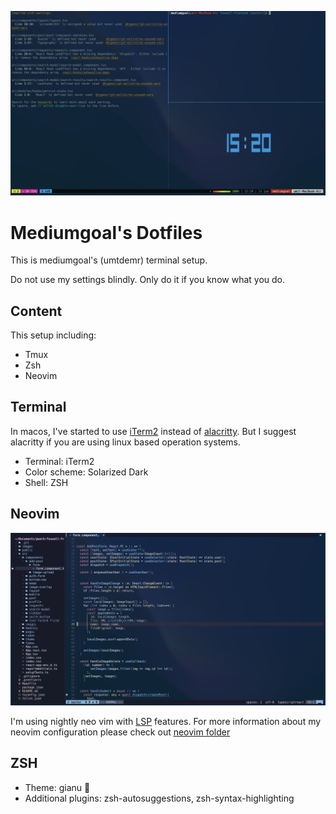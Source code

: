 ![Terminal](./assets/terminal.jpeg)
# Mediumgoal's Dotfiles

This is mediumgoal's (umtdemr) terminal setup. 

Do not use my settings blindly. Only do it if you know what you do.


## Content

This setup including:

* Tmux
* Zsh
* Neovim

## Terminal


In macos, I've started to use [iTerm2](https://iterm2.com/ "iTerm2's official page") instead of [alacritty](https://github.com/alacritty/alacritty "Alacrity's github page"). But I suggest alacritty if you are using linux based operation systems.

* Terminal: iTerm2
* Color scheme: Solarized Dark
* Shell: ZSH

## Neovim

![Neovim preview](./assets/neovim.png)

I'm using nightly neo vim with [LSP](https://github.com/neovim/nvim-lspconfig) features. For more information about my neovim configuration please check out [neovim folder](https://github.com/umtdemr/Dotfiles/tree/master/.config/nvim)


## ZSH

* Theme: gianu 🤟
* Additional plugins: zsh-autosuggestions, zsh-syntax-highlighting
